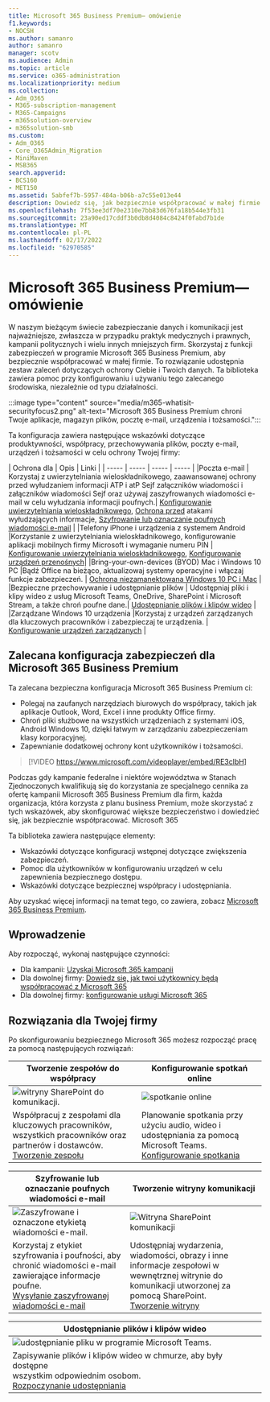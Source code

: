 ```yaml
---
title: Microsoft 365 Business Premium— omówienie
f1.keywords:
- NOCSH
ms.author: samanro
author: samanro
manager: scotv
ms.audience: Admin
ms.topic: article
ms.service: o365-administration
ms.localizationpriority: medium
ms.collection:
- Adm_O365
- M365-subscription-management
- M365-Campaigns
- m365solution-overview
- m365solution-smb
ms.custom:
- Adm_O365
- Core_O365Admin_Migration
- MiniMaven
- MSB365
search.appverid:
- BCS160
- MET150
ms.assetid: 5abfef7b-5957-484a-b06b-a7c55e013e44
description: Dowiedz się, jak bezpiecznie współpracować w małej firmie lub kampanii za pomocą aplikacji Microsoft 365 Business Premium.
ms.openlocfilehash: 7f53ee3df70e2310e7bb83d676fa18b544e3fb31
ms.sourcegitcommit: 23a90ed17cddf3b0db8d4084c8424f0fabd7b1de
ms.translationtype: MT
ms.contentlocale: pl-PL
ms.lasthandoff: 02/17/2022
ms.locfileid: "62970585"
---
```

# <a name="microsoft-365-business-premium-overview"></a>Microsoft 365 Business Premium— omówienie

W naszym bieżącym świecie zabezpieczanie danych i komunikacji jest najważniejsze, zwłaszcza w przypadku praktyk medycznych i prawnych, kampanii politycznych i wielu innych mniejszych firm. Skorzystaj z funkcji zabezpieczeń w programie Microsoft 365 Business Premium, aby bezpiecznie współpracować w małej firmie. To rozwiązanie udostępnia zestaw zaleceń dotyczących ochrony Ciebie i Twoich danych. Ta biblioteka zawiera pomoc przy konfigurowaniu i używaniu tego zalecanego środowiska, niezależnie od typu działalności.

:::image type="content" source="media/m365-whatisit-securityfocus2.png" alt-text="Microsoft 365 Business Premium chroni Twoje aplikacje, magazyn plików, pocztę e-mail, urządzenia i tożsamości.":::

Ta konfiguracja zawiera następujące wskazówki dotyczące produktywności, współpracy, przechowywania plików, poczty e-mail, urządzeń i tożsamości w celu ochrony Twojej firmy:

| Ochrona dla | Opis | Linki |
| ----- | ----- | ----- | ----- |
|Poczta e-mail | Korzystaj z uwierzytelniania wieloskładnikowego, zaawansowanej ochrony przed wyłudzaniem informacji ATP i atP Sejf załączników wiadomości i załączników wiadomości Sejf oraz używaj zaszyfrowanych wiadomości e-mail w celu wyłudzania informacji poufnych.| [Konfigurowanie uwierzytelniania wieloskładnikowego](m365-campaigns-multifactor-authentication.md), [Ochrona przed](m365-campaigns-phishing-and-attacks.md) atakami wyłudzających informacje, [Szyfrowanie lub oznaczanie poufnych wiadomości e-mail](send-encrypted-email.md) |
|Telefony iPhone i urządzenia z systemem Android |Korzystanie z uwierzytelniania wieloskładnikowego, konfigurowanie aplikacji mobilnych firmy Microsoft i wymaganie numeru PIN | [Konfigurowanie uwierzytelniania wieloskładnikowego](m365-campaigns-multifactor-authentication.md), [Konfigurowanie urządzeń przenośnych](../business/set-up-mobile-devices.md?toc=/microsoft-365/campaigns/toc.json)|
|Bring-your-own-devices (BYOD) Mac i Windows 10 PC |Bądź Office na bieżąco, aktualizowaj systemy operacyjne i włączaj funkcje zabezpieczeń. | [Ochrona niezamanektowana Windows 10 PC i Mac](m365-campaigns-protect-pcs-macs.md) |
|Bezpieczne przechowywanie i udostępnianie plików | Udostępniaj pliki i klipy wideo z usług Microsoft Teams, OneDrive, SharePoint i Microsoft Stream, a także chroń poufne dane.| [Udostępnianie plików i klipów wideo](share-files-and-videos.md) |
|Zarządzane Windows 10 urządzenia |Korzystaj z urządzeń zarządzanych dla kluczowych pracowników i zabezpieczaj te urządzenia. | [Konfigurowanie urządzeń zarządzanych](../business/set-up-windows-devices.md?toc=/microsoft-365/campaigns/toc.json) |

## <a name="a-recommended-security-configuration-for-microsoft-365-business-premium"></a>Zalecana konfiguracja zabezpieczeń dla Microsoft 365 Business Premium

Ta zalecana bezpieczna konfiguracja Microsoft 365 Business Premium ci:

- Polegaj na zaufanych narzędziach biurowych do współpracy, takich jak aplikacje Outlook, Word, Excel i inne produkty Office firmy.
- Chroń pliki służbowe na wszystkich urządzeniach z systemami iOS, Android Windows 10, dzięki łatwym w zarządzaniu zabezpieczeniam klasy korporacyjnej.
- Zapewnianie dodatkowej ochrony kont użytkowników i tożsamości.

> [!VIDEO https://www.microsoft.com/videoplayer/embed/RE3clbH]

Podczas gdy kampanie federalne i niektóre województwa w Stanach Zjednoczonych kwalifikują [](get-microsoft-365-campaigns.md) się do korzystania ze specjalnego cennika za ofertę kampanii Microsoft 365 Business Premium dla firm, każda organizacja, która korzysta z planu business Premium, może skorzystać z tych wskazówek, aby skonfigurować większe bezpieczeństwo i dowiedzieć się, jak bezpiecznie współpracować. Microsoft 365

Ta biblioteka zawiera następujące elementy:

- Wskazówki dotyczące konfiguracji wstępnej dotyczące zwiększenia zabezpieczeń.
- Pomoc dla użytkowników w konfigurowaniu urządzeń w celu zapewnienia bezpiecznego dostępu.
- Wskazówki dotyczące bezpiecznej współpracy i udostępniania.

Aby uzyskać więcej informacji na temat tego, co zawiera, zobacz [Microsoft 365 Business Premium](https://www.microsoft.com/microsoft-365/business).

## <a name="get-started"></a>Wprowadzenie

Aby rozpocząć, wykonaj następujące czynności:

- Dla kampanii: [Uzyskaj Microsoft 365 kampanii](get-microsoft-365-campaigns.md)
- Dla dowolnej firmy: [Dowiedz się, jak twoi użytkownicy będą współpracować z Microsoft 365](m365-campaigns-users.md)
- Dla dowolnej firmy: [konfigurowanie usługi Microsoft 365](microsoft-365-campaigns-setup-overview.md)

## <a name="solutions-for-your-business"></a>Rozwiązania dla Twojej firmy

Po skonfigurowaniu bezpiecznego Microsoft 365 możesz rozpocząć pracę za pomocą następujących rozwiązań:

| Tworzenie zespołów do współpracy | Konfigurowanie spotkań online |
| ------------- | ------------- |
| ![witryny SharePoint do komunikacji.](../media/sm-m365-democracy-teams-collab.png) | ![spotkanie online](../media/m365-democracy-teams-meetings.png) |
| Współpracuj z zespołami dla kluczowych pracowników, wszystkich pracowników oraz partnerów i dostawców.<br>[Tworzenie zespołu](create-teams-for-collaboration.md) | Planowanie spotkania przy użyciu audio, wideo i udostępniania za pomocą Microsoft Teams.<br>[Konfigurowanie spotkania](set-up-meetings.md) |

| Szyfrowanie lub oznaczanie poufnych wiadomości e-mail | Tworzenie witryny komunikacji |
| ------------- | ------------- |
| ![Zaszyfrowane i oznaczone etykietą wiadomości e-mail.](../media/sm-m365-campaign-email-encrypt.png) | ![Witryna SharePoint komunikacji](../media/sm-m365-democracy-comms-site.png) |
| Korzystaj z etykiet szyfrowania i poufności, aby chronić wiadomości e-mail zawierające informacje poufne.<br>[Wysyłanie zaszyfrowanej wiadomości e-mail](send-encrypted-email.md) | Udostępniaj wydarzenia, wiadomości, obrazy i inne informacje zespołowi w wewnętrznej witrynie do komunikacji utworzonej za pomocą SharePoint.<br>[Tworzenie witryny](create-communications-site.md) |

| Udostępnianie plików i klipów wideo |
| ------------- |
| ![udostępnianie pliku w programie Microsoft Teams.](../media/m365-democracy-teams-sharefiles.png) |
| Zapisywanie plików i klipów wideo w chmurze, aby były dostępne <br>wszystkim odpowiednim osobom.<br>[Rozpoczynanie udostępniania](share-files-and-videos.md) |
